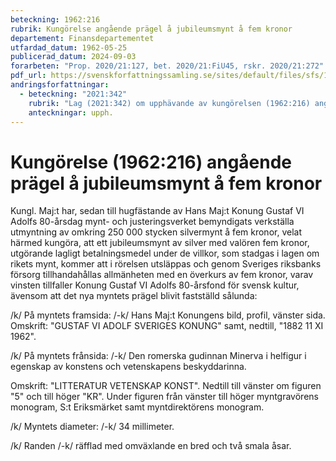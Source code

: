 ```yaml
---
beteckning: 1962:216
rubrik: Kungörelse angående prägel å jubileumsmynt å fem kronor
departement: Finansdepartementet
utfardad_datum: 1962-05-25
publicerad_datum: 2024-09-03
forarbeten: "Prop. 2020/21:127, bet. 2020/21:FiU45, rskr. 2020/21:272"
pdf_url: https://svenskforfattningssamling.se/sites/default/files/sfs/1962-05/SFS1962-216.pdf
andringsforfattningar:
  - beteckning: "2021:342"
    rubrik: "Lag (2021:342) om upphävande av kungörelsen (1962:216) angående prägel å jubileumsmynt å fem kronor"
    anteckningar: upph.
---
```


# Kungörelse (1962:216) angående prägel å jubileumsmynt å fem kronor

Kungl. Maj:t har, sedan till hugfästande av Hans Maj:t Konung Gustaf VI Adolfs 80-årsdag mynt- och justeringsverket bemyndigats verkställa utmyntning av omkring 250 000 stycken silvermynt å fem kronor, velat härmed kungöra, att ett jubileumsmynt av silver med valören fem kronor, utgörande lagligt betalningsmedel under de villkor, som stadgas i lagen om rikets mynt, kommer att i rörelsen utsläppas och genom Sveriges riksbanks försorg tillhandahållas allmänheten med en överkurs av fem kronor, varav vinsten tillfaller Konung Gustaf VI Adolfs 80-årsfond för svensk kultur, ävensom att det nya myntets prägel blivit fastställd sålunda:

/k/ På myntets framsida: /-k/ Hans Maj:t Konungens bild, profil, vänster sida. Omskrift: "GUSTAF VI ADOLF SVERIGES KONUNG" samt, nedtill, "1882 11 XI 1962".

/k/ På myntets frånsida: /-k/ Den romerska gudinnan Minerva i helfigur i egenskap av konstens och vetenskapens beskyddarinna.

Omskrift: "LITTERATUR VETENSKAP KONST". Nedtill till vänster om figuren "5" och till höger "KR". Under figuren från vänster till höger myntgravörens monogram, S:t Eriksmärket samt myntdirektörens monogram.

/k/ Myntets diameter: /-k/ 34 millimeter.

/k/ Randen /-k/ räfflad med omväxlande en bred och två smala åsar.